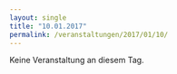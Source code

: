 ```yaml
---
layout: single
title: "10.01.2017"
permalink: /veranstaltungen/2017/01/10/
---
```


Keine Veranstaltung an diesem Tag.
